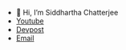 - 👋 Hi, I’m Siddhartha Chatterjee
- [Youtube](https://www.youtube.com/channel/UCWE2p_yjlHl2086O7apsAcQ)
- [Devpost](https://devpost.com/siddharthachatterjee)
- [Email](mailto:ninja.siddhartha@gmai.com)



